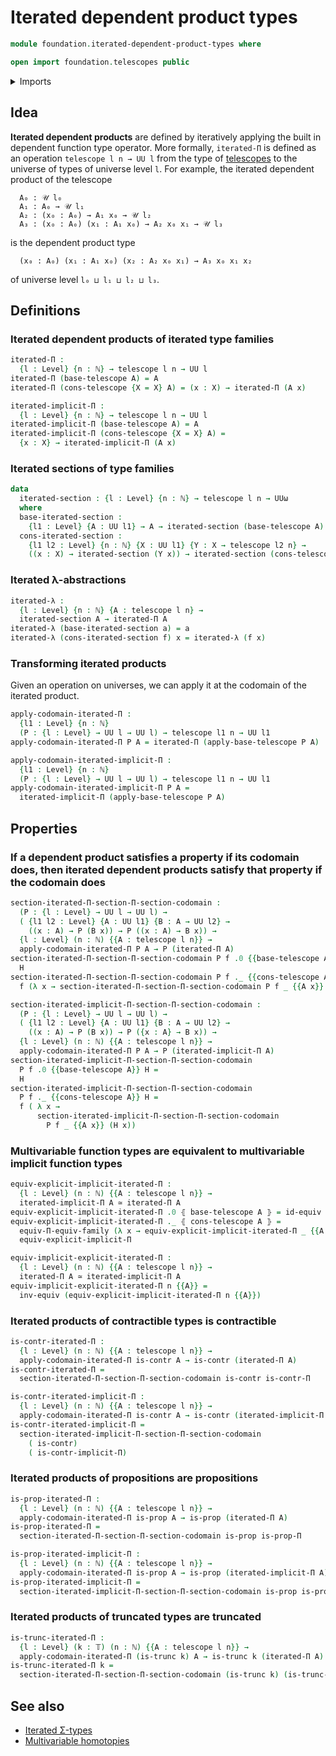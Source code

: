 # Iterated dependent product types

```agda
module foundation.iterated-dependent-product-types where

open import foundation.telescopes public
```

<details><summary>Imports</summary>

```agda
open import elementary-number-theory.natural-numbers

open import foundation.implicit-function-types
open import foundation.universe-levels

open import foundation-core.contractible-types
open import foundation-core.equivalences
open import foundation-core.functoriality-dependent-function-types
open import foundation-core.propositions
open import foundation-core.truncated-types
open import foundation-core.truncation-levels
```

</details>

## Idea

**Iterated dependent products** are defined by iteratively applying the built in
dependent function type operator. More formally, `iterated-Π` is defined as an
operation `telescope l n → UU l` from the type of
[telescopes](foundation.telescopes.md) to the universe of types of universe
level `l`. For example, the iterated dependent product of the telescope

```text
  A₀ : 𝒰 l₀
  A₁ : A₀ → 𝒰 l₁
  A₂ : (x₀ : A₀) → A₁ x₀ → 𝒰 l₂
  A₃ : (x₀ : A₀) (x₁ : A₁ x₀) → A₂ x₀ x₁ → 𝒰 l₃
```

is the dependent product type

```text
  (x₀ : A₀) (x₁ : A₁ x₀) (x₂ : A₂ x₀ x₁) → A₃ x₀ x₁ x₂
```

of universe level `l₀ ⊔ l₁ ⊔ l₂ ⊔ l₃`.

## Definitions

### Iterated dependent products of iterated type families

```agda
iterated-Π :
  {l : Level} {n : ℕ} → telescope l n → UU l
iterated-Π (base-telescope A) = A
iterated-Π (cons-telescope {X = X} A) = (x : X) → iterated-Π (A x)

iterated-implicit-Π :
  {l : Level} {n : ℕ} → telescope l n → UU l
iterated-implicit-Π (base-telescope A) = A
iterated-implicit-Π (cons-telescope {X = X} A) =
  {x : X} → iterated-implicit-Π (A x)
```

### Iterated sections of type families

```agda
data
  iterated-section : {l : Level} {n : ℕ} → telescope l n → UUω
  where
  base-iterated-section :
    {l1 : Level} {A : UU l1} → A → iterated-section (base-telescope A)
  cons-iterated-section :
    {l1 l2 : Level} {n : ℕ} {X : UU l1} {Y : X → telescope l2 n} →
    ((x : X) → iterated-section (Y x)) → iterated-section (cons-telescope Y)
```

### Iterated λ-abstractions

```agda
iterated-λ :
  {l : Level} {n : ℕ} {A : telescope l n} →
  iterated-section A → iterated-Π A
iterated-λ (base-iterated-section a) = a
iterated-λ (cons-iterated-section f) x = iterated-λ (f x)
```

### Transforming iterated products

Given an operation on universes, we can apply it at the codomain of the iterated
product.

```agda
apply-codomain-iterated-Π :
  {l1 : Level} {n : ℕ}
  (P : {l : Level} → UU l → UU l) → telescope l1 n → UU l1
apply-codomain-iterated-Π P A = iterated-Π (apply-base-telescope P A)

apply-codomain-iterated-implicit-Π :
  {l1 : Level} {n : ℕ}
  (P : {l : Level} → UU l → UU l) → telescope l1 n → UU l1
apply-codomain-iterated-implicit-Π P A =
  iterated-implicit-Π (apply-base-telescope P A)
```

## Properties

### If a dependent product satisfies a property if its codomain does, then iterated dependent products satisfy that property if the codomain does

```agda
section-iterated-Π-section-Π-section-codomain :
  (P : {l : Level} → UU l → UU l) →
  ( {l1 l2 : Level} {A : UU l1} {B : A → UU l2} →
    ((x : A) → P (B x)) → P ((x : A) → B x)) →
  {l : Level} (n : ℕ) {{A : telescope l n}} →
  apply-codomain-iterated-Π P A → P (iterated-Π A)
section-iterated-Π-section-Π-section-codomain P f .0 {{base-telescope A}} H =
  H
section-iterated-Π-section-Π-section-codomain P f ._ {{cons-telescope A}} H =
  f (λ x → section-iterated-Π-section-Π-section-codomain P f _ {{A x}} (H x))

section-iterated-implicit-Π-section-Π-section-codomain :
  (P : {l : Level} → UU l → UU l) →
  ( {l1 l2 : Level} {A : UU l1} {B : A → UU l2} →
    ((x : A) → P (B x)) → P ({x : A} → B x)) →
  {l : Level} (n : ℕ) {{A : telescope l n}} →
  apply-codomain-iterated-Π P A → P (iterated-implicit-Π A)
section-iterated-implicit-Π-section-Π-section-codomain
  P f .0 {{base-telescope A}} H =
  H
section-iterated-implicit-Π-section-Π-section-codomain
  P f ._ {{cons-telescope A}} H =
  f ( λ x →
      section-iterated-implicit-Π-section-Π-section-codomain
        P f _ {{A x}} (H x))
```

### Multivariable function types are equivalent to multivariable implicit function types

```agda
equiv-explicit-implicit-iterated-Π :
  {l : Level} (n : ℕ) {{A : telescope l n}} →
  iterated-implicit-Π A ≃ iterated-Π A
equiv-explicit-implicit-iterated-Π .0 ⦃ base-telescope A ⦄ = id-equiv
equiv-explicit-implicit-iterated-Π ._ ⦃ cons-telescope A ⦄ =
  equiv-Π-equiv-family (λ x → equiv-explicit-implicit-iterated-Π _ {{A x}}) ∘e
  equiv-explicit-implicit-Π

equiv-implicit-explicit-iterated-Π :
  {l : Level} (n : ℕ) {{A : telescope l n}} →
  iterated-Π A ≃ iterated-implicit-Π A
equiv-implicit-explicit-iterated-Π n {{A}} =
  inv-equiv (equiv-explicit-implicit-iterated-Π n {{A}})
```

### Iterated products of contractible types is contractible

```agda
is-contr-iterated-Π :
  {l : Level} (n : ℕ) {{A : telescope l n}} →
  apply-codomain-iterated-Π is-contr A → is-contr (iterated-Π A)
is-contr-iterated-Π =
  section-iterated-Π-section-Π-section-codomain is-contr is-contr-Π

is-contr-iterated-implicit-Π :
  {l : Level} (n : ℕ) {{A : telescope l n}} →
  apply-codomain-iterated-Π is-contr A → is-contr (iterated-implicit-Π A)
is-contr-iterated-implicit-Π =
  section-iterated-implicit-Π-section-Π-section-codomain
    ( is-contr)
    ( is-contr-implicit-Π)
```

### Iterated products of propositions are propositions

```agda
is-prop-iterated-Π :
  {l : Level} (n : ℕ) {{A : telescope l n}} →
  apply-codomain-iterated-Π is-prop A → is-prop (iterated-Π A)
is-prop-iterated-Π =
  section-iterated-Π-section-Π-section-codomain is-prop is-prop-Π

is-prop-iterated-implicit-Π :
  {l : Level} (n : ℕ) {{A : telescope l n}} →
  apply-codomain-iterated-Π is-prop A → is-prop (iterated-implicit-Π A)
is-prop-iterated-implicit-Π =
  section-iterated-implicit-Π-section-Π-section-codomain is-prop is-prop-Π'
```

### Iterated products of truncated types are truncated

```agda
is-trunc-iterated-Π :
  {l : Level} (k : 𝕋) (n : ℕ) {{A : telescope l n}} →
  apply-codomain-iterated-Π (is-trunc k) A → is-trunc k (iterated-Π A)
is-trunc-iterated-Π k =
  section-iterated-Π-section-Π-section-codomain (is-trunc k) (is-trunc-Π k)
```

## See also

- [Iterated Σ-types](foundation.iterated-dependent-pair-types.md)
- [Multivariable homotopies](foundation.multivariable-homotopies.md)
